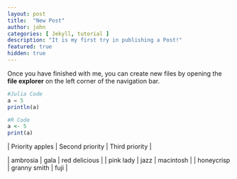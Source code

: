 ```yaml
---
layout: post
title:  "New Post"
author: john
categories: [ Jekyll, tutorial ]
description: "It is my first try in publishing a Post!"
featured: true
hidden: true
---
```


Once you have finished with me, you can create new files by opening the **file explorer** on the left corner of the navigation bar.

```julia
#Julia Code
a = 5
println(a)
```

```R
#R Code
a <- 5
print(a)
```
| Priority apples | Second priority | Third priority |

| ambrosia | gala | red delicious |
| pink lady | jazz | macintosh |
| honeycrisp | granny smith | fuji |
